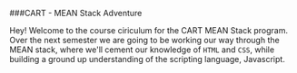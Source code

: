 ###CART - MEAN Stack Adventure

Hey!  Welcome to the course ciriculum for the CART MEAN Stack program. Over the
next semester we are going to be working our way through the MEAN stack, where
we'll cement our knowledge of `HTML` and `CSS`, while building a ground up
understanding of the scripting language, Javascript.


